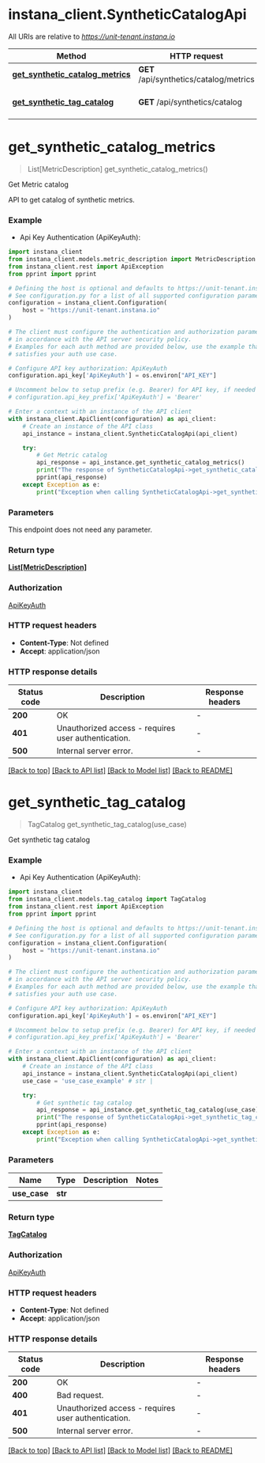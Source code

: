 # instana_client.SyntheticCatalogApi

All URIs are relative to *https://unit-tenant.instana.io*

Method | HTTP request | Description
------------- | ------------- | -------------
[**get_synthetic_catalog_metrics**](SyntheticCatalogApi.md#get_synthetic_catalog_metrics) | **GET** /api/synthetics/catalog/metrics | Get Metric catalog
[**get_synthetic_tag_catalog**](SyntheticCatalogApi.md#get_synthetic_tag_catalog) | **GET** /api/synthetics/catalog | Get synthetic tag catalog


# **get_synthetic_catalog_metrics**
> List[MetricDescription] get_synthetic_catalog_metrics()

Get Metric catalog

API to get catalog of synthetic metrics.

### Example

* Api Key Authentication (ApiKeyAuth):

```python
import instana_client
from instana_client.models.metric_description import MetricDescription
from instana_client.rest import ApiException
from pprint import pprint

# Defining the host is optional and defaults to https://unit-tenant.instana.io
# See configuration.py for a list of all supported configuration parameters.
configuration = instana_client.Configuration(
    host = "https://unit-tenant.instana.io"
)

# The client must configure the authentication and authorization parameters
# in accordance with the API server security policy.
# Examples for each auth method are provided below, use the example that
# satisfies your auth use case.

# Configure API key authorization: ApiKeyAuth
configuration.api_key['ApiKeyAuth'] = os.environ["API_KEY"]

# Uncomment below to setup prefix (e.g. Bearer) for API key, if needed
# configuration.api_key_prefix['ApiKeyAuth'] = 'Bearer'

# Enter a context with an instance of the API client
with instana_client.ApiClient(configuration) as api_client:
    # Create an instance of the API class
    api_instance = instana_client.SyntheticCatalogApi(api_client)

    try:
        # Get Metric catalog
        api_response = api_instance.get_synthetic_catalog_metrics()
        print("The response of SyntheticCatalogApi->get_synthetic_catalog_metrics:\n")
        pprint(api_response)
    except Exception as e:
        print("Exception when calling SyntheticCatalogApi->get_synthetic_catalog_metrics: %s\n" % e)
```



### Parameters

This endpoint does not need any parameter.

### Return type

[**List[MetricDescription]**](MetricDescription.md)

### Authorization

[ApiKeyAuth](../README.md#ApiKeyAuth)

### HTTP request headers

 - **Content-Type**: Not defined
 - **Accept**: application/json

### HTTP response details

| Status code | Description | Response headers |
|-------------|-------------|------------------|
**200** | OK |  -  |
**401** | Unauthorized access - requires user authentication. |  -  |
**500** | Internal server error. |  -  |

[[Back to top]](#) [[Back to API list]](../README.md#documentation-for-api-endpoints) [[Back to Model list]](../README.md#documentation-for-models) [[Back to README]](../README.md)

# **get_synthetic_tag_catalog**
> TagCatalog get_synthetic_tag_catalog(use_case)

Get synthetic tag catalog

### Example

* Api Key Authentication (ApiKeyAuth):

```python
import instana_client
from instana_client.models.tag_catalog import TagCatalog
from instana_client.rest import ApiException
from pprint import pprint

# Defining the host is optional and defaults to https://unit-tenant.instana.io
# See configuration.py for a list of all supported configuration parameters.
configuration = instana_client.Configuration(
    host = "https://unit-tenant.instana.io"
)

# The client must configure the authentication and authorization parameters
# in accordance with the API server security policy.
# Examples for each auth method are provided below, use the example that
# satisfies your auth use case.

# Configure API key authorization: ApiKeyAuth
configuration.api_key['ApiKeyAuth'] = os.environ["API_KEY"]

# Uncomment below to setup prefix (e.g. Bearer) for API key, if needed
# configuration.api_key_prefix['ApiKeyAuth'] = 'Bearer'

# Enter a context with an instance of the API client
with instana_client.ApiClient(configuration) as api_client:
    # Create an instance of the API class
    api_instance = instana_client.SyntheticCatalogApi(api_client)
    use_case = 'use_case_example' # str | 

    try:
        # Get synthetic tag catalog
        api_response = api_instance.get_synthetic_tag_catalog(use_case)
        print("The response of SyntheticCatalogApi->get_synthetic_tag_catalog:\n")
        pprint(api_response)
    except Exception as e:
        print("Exception when calling SyntheticCatalogApi->get_synthetic_tag_catalog: %s\n" % e)
```



### Parameters


Name | Type | Description  | Notes
------------- | ------------- | ------------- | -------------
 **use_case** | **str**|  | 

### Return type

[**TagCatalog**](TagCatalog.md)

### Authorization

[ApiKeyAuth](../README.md#ApiKeyAuth)

### HTTP request headers

 - **Content-Type**: Not defined
 - **Accept**: application/json

### HTTP response details

| Status code | Description | Response headers |
|-------------|-------------|------------------|
**200** | OK |  -  |
**400** | Bad request. |  -  |
**401** | Unauthorized access - requires user authentication. |  -  |
**500** | Internal server error. |  -  |

[[Back to top]](#) [[Back to API list]](../README.md#documentation-for-api-endpoints) [[Back to Model list]](../README.md#documentation-for-models) [[Back to README]](../README.md)

